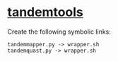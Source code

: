 # [tandemtools](https://hpc.nih.gov/apps/tandemtools.html)

Create the following symbolic links:
```
tandemmapper.py -> wrapper.sh
tandemquast.py -> wrapper.sh
```
